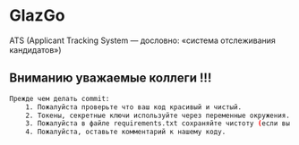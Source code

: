 # GlazGo
ATS (Applicant Tracking System — дословно: «система отслеживания кандидатов»)

## Вниманию уважаемые коллеги !!!

```bash
Прежде чем делать commit:
    1. Пожалуйста проверьте что ваш код красивый и чистый.
    2. Токены, секретные ключи используйте через переменные окружения.
    3. Пожалуйста в файле requirements.txt сохраняйте чистоту (если вы добавляете библиотеку, добавьте только имя библиотеки, а не весь стек библиотеки).
    4. Пожалуйста, оставьте комментарий к нашему коду.
```
